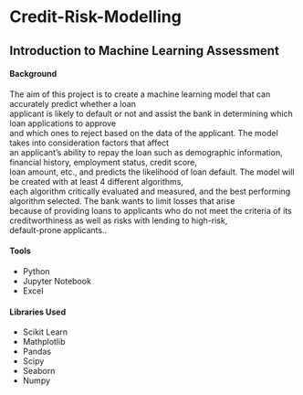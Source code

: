 # Credit-Risk-Modelling
## Introduction to Machine Learning Assessment


#### Background
The aim of this project is to create a machine learning model that can accurately predict whether a loan 
<br>applicant is likely to default or not and assist the bank in determining which loan applications to approve 
<br>and which ones to reject based on the data of the applicant. The model takes into consideration factors that affect 
<br>an applicant’s ability to repay the loan such as  demographic information, financial history, employment status, credit score, 
<br>loan amount, etc., and predicts the likelihood of loan default. The model will be created with at least 4 different algorithms, 
<br>each algorithm critically evaluated and measured, and the best performing algorithm selected. The bank wants to limit losses that arise 
<br>because of providing loans to applicants who do not meet the criteria of its creditworthiness as well as risks  with lending to high-risk, 
<br>default-prone applicants..


#### Tools
* Python
* Jupyter Notebook
* Excel

#### Libraries Used
* Scikit Learn
* Mathplotlib
* Pandas
* Scipy
* Seaborn
* Numpy
